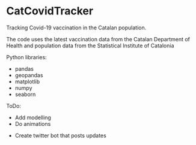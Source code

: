 # CatCovidTracker

Tracking Covid-19 vaccination in the Catalan population.

The code uses the latest vaccination data from the Catalan Department of Health and population data from the Statistical Institute of Catalonia 

Python libraries:
- pandas
- geopandas
- matplotlib
- numpy
- seaborn

ToDo:
- Add modelling
- Do animations
+ Create twitter bot that posts updates
